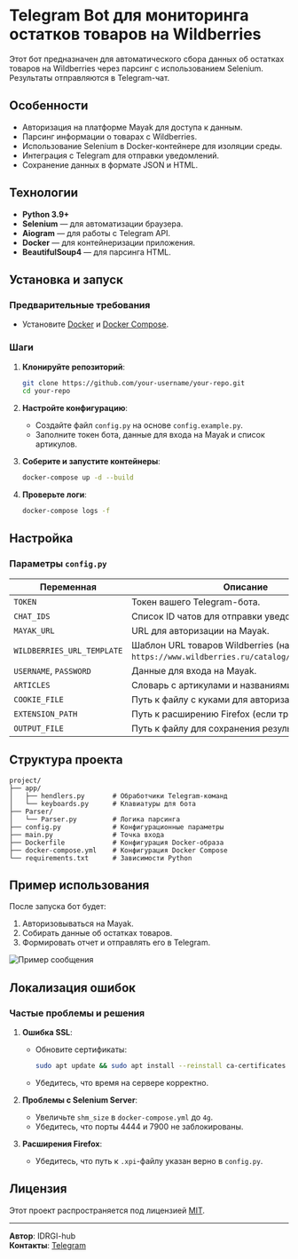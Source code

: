 # Telegram Bot для мониторинга остатков товаров на Wildberries

Этот бот предназначен для автоматического сбора данных об остатках товаров на Wildberries через парсинг с использованием Selenium. Результаты отправляются в Telegram-чат.

## Особенности

- Авторизация на платформе Mayak для доступа к данным.
- Парсинг информации о товарах с Wildberries.
- Использование Selenium в Docker-контейнере для изоляции среды.
- Интеграция с Telegram для отправки уведомлений.
- Сохранение данных в формате JSON и HTML.

## Технологии

- **Python 3.9+**
- **Selenium** — для автоматизации браузера.
- **Aiogram** — для работы с Telegram API.
- **Docker** — для контейнеризации приложения.
- **BeautifulSoup4** — для парсинга HTML.

## Установка и запуск

### Предварительные требования

- Установите [Docker](https://docs.docker.com/get-docker/) и [Docker Compose](https://docs.docker.com/compose/install/).

### Шаги

1. **Клонируйте репозиторий**:
   ```bash
   git clone https://github.com/your-username/your-repo.git
   cd your-repo
   ```

2. **Настройте конфигурацию**:
   - Создайте файл `config.py` на основе `config.example.py`.
   - Заполните токен бота, данные для входа на Mayak и список артикулов.

3. **Соберите и запустите контейнеры**:
   ```bash
   docker-compose up -d --build
   ```

4. **Проверьте логи**:
   ```bash
   docker-compose logs -f
   ```

## Настройка

### Параметры `config.py`

| Переменная               | Описание                                                                 |
|--------------------------|-------------------------------------------------------------------------|
| `TOKEN`                  | Токен вашего Telegram-бота.                                             |
| `CHAT_IDS`               | Список ID чатов для отправки уведомлений.                               |
| `MAYAK_URL`              | URL для авторизации на Mayak.                                           |
| `WILDBERRIES_URL_TEMPLATE` | Шаблон URL товаров Wildberries (например, `https://www.wildberries.ru/catalog/{}/detail.aspx`). |
| `USERNAME`, `PASSWORD`   | Данные для входа на Mayak.                                              |
| `ARTICLES`               | Словарь с артикулами и названиями товаров.                              |
| `COOKIE_FILE`            | Путь к файлу с куками для авторизации.                                  |
| `EXTENSION_PATH`         | Путь к расширению Firefox (если требуется).                             |
| `OUTPUT_FILE`            | Путь к файлу для сохранения результатов.                                |

## Структура проекта

```
project/
├── app/
│   ├── hendlers.py       # Обработчики Telegram-команд
│   └── keyboards.py      # Клавиатуры для бота
├── Parser/
│   └── Parser.py         # Логика парсинга
├── config.py             # Конфигурационные параметры
├── main.py               # Точка входа
├── Dockerfile            # Конфигурация Docker-образа
├── docker-compose.yml    # Конфигурация Docker Compose
└── requirements.txt      # Зависимости Python
```

## Пример использования

После запуска бот будет:
1. Авторизовываться на Mayak.
2. Собирать данные об остатках товаров.
3. Формировать отчет и отправлять его в Telegram.

![Пример сообщения](https://disk.yandex.ru/i/575clpxKDIVsOw)

## Локализация ошибок

### Частые проблемы и решения

1. **Ошибка SSL**:
   - Обновите сертификаты: 
     ```bash
     sudo apt update && sudo apt install --reinstall ca-certificates
     ```
   - Убедитесь, что время на сервере корректно.

2. **Проблемы с Selenium Server**:
   - Увеличьте `shm_size` в `docker-compose.yml` до `4g`.
   - Убедитесь, что порты 4444 и 7900 не заблокированы.

3. **Расширения Firefox**:
   - Убедитесь, что путь к `.xpi`-файлу указан верно в `config.py`.

## Лицензия

Этот проект распространяется под лицензией [MIT](LICENSE).

---

**Автор**: IDRGI-hub  
**Контакты**: [Telegram](https://t.me/metaagrar)
```